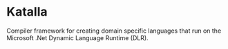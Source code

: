 # Katalla

Compiler framework for creating domain specific languages that run on the Microsoft .Net Dynamic Language Runtime (DLR).
